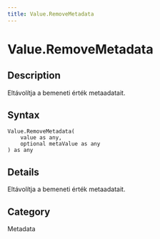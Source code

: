 ```yaml
---
title: Value.RemoveMetadata
---
```


# Value.RemoveMetadata


## Description

Eltávolítja a bemeneti érték metaadatait.


## Syntax

```powerquery
Value.RemoveMetadata(
    value as any,
    optional metaValue as any
) as any
```


## Details

Eltávolítja a bemeneti érték metaadatait.



## Category
Metadata
